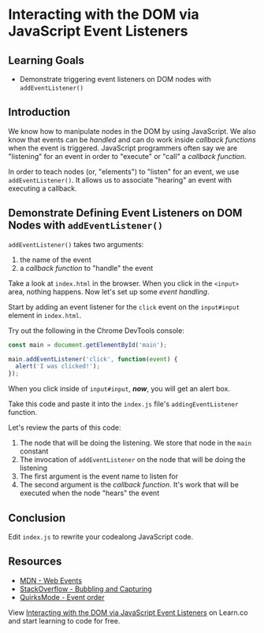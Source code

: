 # Interacting with the DOM via JavaScript Event Listeners

## Learning Goals

- Demonstrate triggering event listeners on DOM nodes with `addEventListener()`

## Introduction

We know how to manipulate nodes in the DOM by using JavaScript. We also know
that events can be _handled_ and can do work inside _callback functions_ when the
event is triggered. JavaScript programmers often say we are "listening" for
an event in order to "execute" or "call" a _callback function_.

In order to teach nodes (or, "elements") to "listen" for an event, we use `addEventListener()`.
It allows us to associate "hearing" an event with executing a callback.

## Demonstrate Defining Event Listeners on DOM Nodes with `addEventListener()`

`addEventListener()` takes two arguments:

1. the name of the event
2. a _callback function_ to "handle" the event

Take a look at `index.html` in the browser. When you click in the `<input>`
area, nothing happens. Now let's set up some _event handling_.

Start by adding an event listener for the `click` event on the `input#input`
element in `index.html`.

Try out the following in the Chrome DevTools console:

```js
const main = document.getElementById('main');

main.addEventListener('click', function(event) {
  alert('I was clicked!');
});
```

When you click inside of `input#input`, **_now_**, you will get an alert box.

Take this code and paste it into the `index.js` file's `addingEventListener`
function.

Let's review the parts of this code:

1. The node that will be doing the listening. We store that node in the `main` constant
2. The invocation of `addEventListener` on the node that will be doing the listening
  1. The first argument is the event name to listen for
  2. The second argument is the _callback function_. It's work that will be executed
     when the node "hears" the event

## Conclusion

Edit `index.js` to rewrite your codealong JavaScript code.

## Resources

- [MDN - Web Events](https://developer.mozilla.org/en-US/docs/Web/Events)
- [StackOverflow - Bubbling and Capturing](http://stackoverflow.com/questions/4616694/what-is-event-bubbling-and-capturing)
- [QuirksMode - Event order](http://www.quirksmode.org/js/events_order.html)

[events]: https://developer.mozilla.org/en-US/docs/Web/Events
[instructions]: http://help.learn.co/workflow-tips/github/how-to-manually-open-a-lab
[stackoverflow]: http://stackoverflow.com/questions/4616694/what-is-event-bubbling-and-capturing
[quirks]: http://www.quirksmode.org/js/events_order.html
[help]: http://help.learn.co/the-learn-ide/common-ide-questions/viewing-html-pages-in-the-learn-ide

<p class='util--hide'>View <a href='https://learn.co/lessons/fewpjs-event-listening'>Interacting with the DOM via JavaScript Event Listeners</a> on Learn.co and start learning to code for free.</p>
